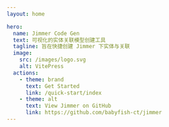 ```yaml
---
layout: home

hero:
  name: Jimmer Code Gen
  text: 可视化的实体关联模型创建工具
  tagline: 旨在快捷创建 Jimmer 下实体与关联
  image:
    src: /images/logo.svg
    alt: VitePress
  actions:
    - theme: brand
      text: Get Started
      link: /quick-start/index
    - theme: alt
      text: View Jimmer on GitHub
      link: https://github.com/babyfish-ct/jimmer
---
```

